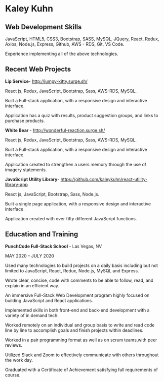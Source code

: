# Kaley Kuhn

## Web Development Skills
JavaScript, HTML5, CSS3, Bootstrap, SASS, MySQL, JQuery, React, Redux, Axios, Node.js, Express, Github, AWS - RDS, Git, VS Code.

Experience implementing all of the above technologies.

## Recent Web Projects
**Lip Service**-​ ​http://jumpy-kitty.surge.sh/

React js, Redux, JavaScript, Bootstrap, Sass, AWS-RDS, MySQL.

Built a Full-stack application, with a responsive design and interactive interface.

Application has a quiz with results, product suggestion groups, and links to purchase products.

**White Bear** -​ ​http://wonderful-reaction.surge.sh/

React js, Redux, JavaScript, Bootstrap, Sass, AWS-RDS, MySQL.

Built a Full-stack application, with a responsive design and interactive interface.

Application created to strengthen a users memory through the use of imagery statements.

**JavaScript Utility Library**-​ ​https://github.com/kaleykuhn/react-utility-library-app

React js, JavaScript, Bootstrap, Sass, Node.js.

Built a single page application, with a responsive design and interactive interface.

Application created with over fifty different JavaScript functions.

## Education and Training

**PunchCode Full-Stack School** -
Las Vegas, NV

M​AY​ 2020 – J​ULY​ 2020

Used many technologies to build projects on a daily basis including but not limited to JavaScript, React, Redux, Node.js, MySQL and Express.

Wrote clear, concise, code with comments to be able to follow, read, and explain in an efficient way.

An immersive Full-Stack Web Development program highly focused on building JavaScript and React
applications.

Implemented skills in both front-end and back-end development with a variety of in demand tech.

Worked remotely on an individual and group basis to write and read code line by line to accomplish goals and
finish projects within deadlines.

Worked in a pair programming format as well as on scrum teams,with peer reviews.

Utilized Slack and Zoom to effectively communicate with others throughout the work day.

Graduated with a Certificate of Achievement satisfying full requirements of course.
